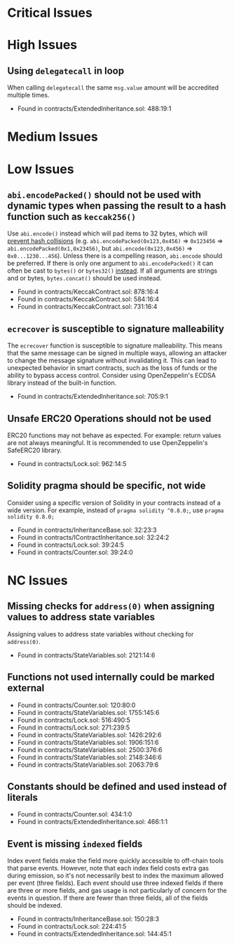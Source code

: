 # Critical Issues
# High Issues
## Using `delegatecall` in loop
When calling `delegatecall` the same `msg.value` amount will be accredited multiple times.
- Found in contracts/ExtendedInheritance.sol: 488:19:1
# Medium Issues
# Low Issues
## `abi.encodePacked()` should not be used with dynamic types when passing the result to a hash function such as `keccak256()`
Use `abi.encode()` instead which will pad items to 32 bytes, which will [prevent hash collisions](https://docs.soliditylang.org/en/v0.8.13/abi-spec.html#non-standard-packed-mode) (e.g. `abi.encodePacked(0x123,0x456)` => `0x123456` => `abi.encodePacked(0x1,0x23456)`, but `abi.encode(0x123,0x456)` => `0x0...1230...456`). Unless there is a compelling reason, `abi.encode` should be preferred. If there is only one argument to `abi.encodePacked()` it can often be cast to `bytes()` or `bytes32()` [instead](https://ethereum.stackexchange.com/questions/30912/how-to-compare-strings-in-solidity#answer-82739).
If all arguments are strings and or bytes, `bytes.concat()` should be used instead.
- Found in contracts/KeccakContract.sol: 878:16:4
- Found in contracts/KeccakContract.sol: 584:16:4
- Found in contracts/KeccakContract.sol: 731:16:4
## `ecrecover` is susceptible to signature malleability
The `ecrecover` function is susceptible to signature malleability. This means that the same message can be signed in multiple ways, allowing an attacker to change the message signature without invalidating it. This can lead to unexpected behavior in smart contracts, such as the loss of funds or the ability to bypass access control. Consider using OpenZeppelin's ECDSA library instead of the built-in function.
- Found in contracts/ExtendedInheritance.sol: 705:9:1
## Unsafe ERC20 Operations should not be used
ERC20 functions may not behave as expected. For example: return values are not always meaningful. It is recommended to use OpenZeppelin's SafeERC20 library.
- Found in contracts/Lock.sol: 962:14:5
## Solidity pragma should be specific, not wide
Consider using a specific version of Solidity in your contracts instead of a wide version. For example, instead of `pragma solidity ^0.8.0;`, use `pragma solidity 0.8.0;`
- Found in contracts/InheritanceBase.sol: 32:23:3
- Found in contracts/IContractInheritance.sol: 32:24:2
- Found in contracts/Lock.sol: 39:24:5
- Found in contracts/Counter.sol: 39:24:0
# NC Issues
## Missing checks for `address(0)` when assigning values to address state variables
Assigning values to address state variables without checking for `address(0)`.
- Found in contracts/StateVariables.sol: 2121:14:6
## Functions not used internally could be marked external

- Found in contracts/Counter.sol: 120:80:0
- Found in contracts/StateVariables.sol: 1755:145:6
- Found in contracts/Lock.sol: 516:490:5
- Found in contracts/Lock.sol: 271:239:5
- Found in contracts/StateVariables.sol: 1426:292:6
- Found in contracts/StateVariables.sol: 1906:151:6
- Found in contracts/StateVariables.sol: 2500:376:6
- Found in contracts/StateVariables.sol: 2148:346:6
- Found in contracts/StateVariables.sol: 2063:79:6
## Constants should be defined and used instead of literals

- Found in contracts/Counter.sol: 434:1:0
- Found in contracts/ExtendedInheritance.sol: 466:1:1
## Event is missing `indexed` fields
Index event fields make the field more quickly accessible to off-chain tools that parse events. However, note that each index field costs extra gas during emission, so it's not necessarily best to index the maximum allowed per event (three fields). Each event should use three indexed fields if there are three or more fields, and gas usage is not particularly of concern for the events in question. If there are fewer than three fields, all of the fields should be indexed.
- Found in contracts/InheritanceBase.sol: 150:28:3
- Found in contracts/Lock.sol: 224:41:5
- Found in contracts/ExtendedInheritance.sol: 144:45:1
